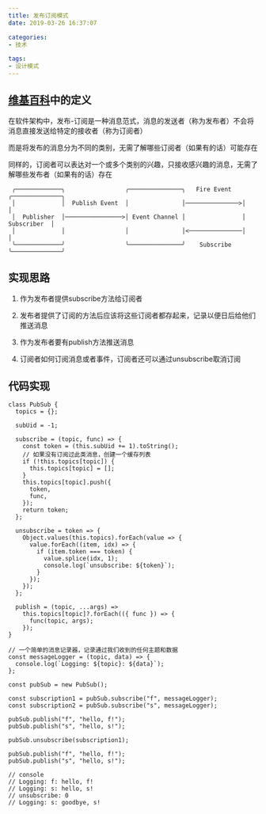 ```yaml
---
title: 发布订阅模式
date: 2019-03-26 16:37:07

categories:
- 技术

tags:
- 设计模式
---
```


## [维基百科][1]中的定义

在软件架构中，发布-订阅是一种消息范式，消息的发送者（称为发布者）不会将消息直接发送给特定的接收者（称为订阅者）

而是将发布的消息分为不同的类别，无需了解哪些订阅者（如果有的话）可能存在

同样的，订阅者可以表达对一个或多个类别的兴趣，只接收感兴趣的消息，无需了解哪些发布者（如果有的话）存在

```
 ╭─────────────╮                 ╭───────────────╮   Fire Event   ╭──────────────╮
 │             │  Publish Event  │               │───────────────>│              │
 │  Publisher  │────────────────>│ Event Channel │                │  Subscriber  │
 │             │                 │               │<───────────────│              │
 ╰─────────────╯                 ╰───────────────╯    Subscribe   ╰──────────────╯
```

## 实现思路

1. 作为发布者提供subscribe方法给订阅者

2. 发布者提供了订阅的方法后应该将这些订阅者都存起来，记录以便日后给他们推送消息

3. 作为发布者要有publish方法推送消息

4. 订阅者如何订阅消息或者事件，订阅者还可以通过unsubscribe取消订阅

## 代码实现

```
class PubSub {
  topics = {};

  subUid = -1;

  subscribe = (topic, func) => {
    const token = (this.subUid += 1).toString();
    // 如果没有订阅过此类消息，创建一个缓存列表
    if (!this.topics[topic]) {
      this.topics[topic] = [];
    }
    this.topics[topic].push({
      token,
      func,
    });
    return token;
  };

  unsubscribe = token => {
    Object.values(this.topics).forEach(value => {
      value.forEach((item, idx) => {
        if (item.token === token) {
          value.splice(idx, 1);
          console.log(`unsubscribe: ${token}`);
        }
      });
    });
  };

  publish = (topic, ...args) =>
    this.topics[topic]?.forEach(({ func }) => {
      func(topic, args);
    });
}

// 一个简单的消息记录器，记录通过我们收到的任何主题和数据
const messageLogger = (topic, data) => {
  console.log(`Logging: ${topic}: ${data}`);
};

const pubSub = new PubSub();

const subscription1 = pubSub.subscribe("f", messageLogger);
const subscription2 = pubSub.subscribe("s", messageLogger);

pubSub.publish("f", "hello, f!");
pubSub.publish("s", "hello, s!");

pubSub.unsubscribe(subscription1);

pubSub.publish("f", "hello, f!");
pubSub.publish("s", "hello, s!");

// console
// Logging: f: hello, f!
// Logging: s: hello, s!
// unsubscribe: 0
// Logging: s: goodbye, s!
```


[1]: https://zh.wikipedia.org/wiki/%E5%8F%91%E5%B8%83/%E8%AE%A2%E9%98%85
